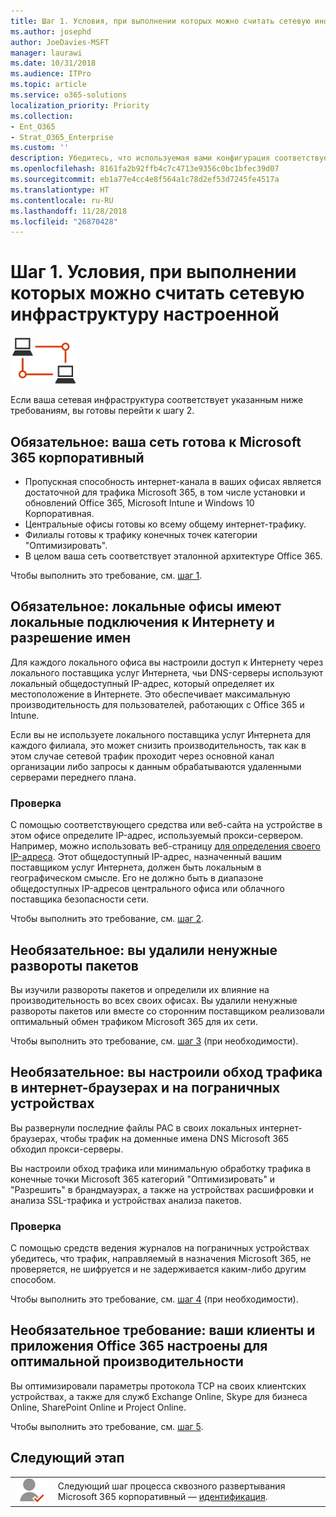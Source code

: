 ```yaml
---
title: Шаг 1. Условия, при выполнении которых можно считать сетевую инфраструктуру настроенной
ms.author: josephd
author: JoeDavies-MSFT
manager: laurawi
ms.date: 10/31/2018
ms.audience: ITPro
ms.topic: article
ms.service: o365-solutions
localization_priority: Priority
ms.collection:
- Ent_O365
- Strat_O365_Enterprise
ms.custom: ''
description: Убедитесь, что используемая вами конфигурация соответствует критериям Microsoft 365 корпоративный для сетевой инфраструктуры.
ms.openlocfilehash: 8161fa2b92ffb4c7c4713e9356c0bc1bfec39d07
ms.sourcegitcommit: eb1a77e4cc4e8f564a1c78d2ef53d7245fe4517a
ms.translationtype: HT
ms.contentlocale: ru-RU
ms.lasthandoff: 11/28/2018
ms.locfileid: "26870428"
---
```

# <a name="phase-1-networking-infrastructure-exit-criteria"></a>Шаг 1. Условия, при выполнении которых можно считать сетевую инфраструктуру настроенной

![](./media/deploy-foundation-infrastructure/networking_icon-small.png)

Если ваша сетевая инфраструктура соответствует указанным ниже требованиям, вы готовы перейти к шагу 2.

<a name="crit-networking-step1"></a>
## <a name="required-your-network-is-ready-for-microsoft-365-enterprise"></a>Обязательное: ваша сеть готова к Microsoft 365 корпоративный

- Пропускная способность интернет-канала в ваших офисах является достаточной для трафика Microsoft 365, в том числе установки и обновлений Office 365, Microsoft Intune и Windows 10 Корпоративная.
- Центральные офисы готовы ко всему общему интернет-трафику.
- Филиалы готовы к трафику конечных точек категории "Оптимизировать".
- В целом ваша сеть соответствует эталонной архитектуре Office 365.

Чтобы выполнить это требование, см. [шаг 1](networking-provide-bandwidth-cloud-services.md).

<a name="crit-networking-step2"></a>
## <a name="required-your-local-offices-have-local-internet-connections-and-name-resolution"></a>Обязательное: локальные офисы имеют локальные подключения к Интернету и разрешение имен

Для каждого локального офиса вы настроили доступ к Интернету через локального поставщика услуг Интернета, чьи DNS-серверы используют локальный общедоступный IP-адрес, который определяет их местоположение в Интернете. Это обеспечивает максимальную производительность для пользователей, работающих с Office 365 и Intune.

Если вы не используете локального поставщика услуг Интернета для каждого филиала, это может снизить производительность, так как в этом случае сетевой трафик проходит через основной канал организации либо запросы к данным обрабатываются удаленными серверами переднего плана.

### <a name="how-to-test"></a>Проверка
С помощью соответствующего средства или веб-сайта на устройстве в этом офисе определите IP-адрес, используемый прокси-сервером. Например, можно использовать веб-страницу [для определения своего IP-адреса](https://www.whatismypublicip.com/). Этот общедоступный IP-адрес, назначенный вашим поставщиком услуг Интернета, должен быть локальным в географическом смысле. Его не должно быть в диапазоне общедоступных IP-адресов центрального офиса или облачного поставщика безопасности сети.

Чтобы выполнить это требование, см. [шаг 2](networking-dns-resolution-same-location.md).

<a name="crit-networking-step3"></a>
## <a name="optional-unneeded-network-hairpins-are-removed"></a>Необязательное: вы удалили ненужные развороты пакетов

Вы изучили развороты пакетов и определили их влияние на производительность во всех своих офисах. Вы удалили ненужные развороты пакетов или вместе со сторонним поставщиком реализовали оптимальный обмен трафиком Microsoft 365 для их сети.

Чтобы выполнить это требование, см. [шаг 3](networking-avoid-network-hairpins.md) (при необходимости).


<a name="crit-networking-step4"></a>
## <a name="optional-you-have-configured-traffic-bypass-on-your-internet-browsers-and-edge-devices"></a>Необязательное: вы настроили обход трафика в интернет-браузерах и на пограничных устройствах

Вы развернули последние файлы PAC в своих локальных интернет-браузерах, чтобы трафик на доменные имена DNS Microsoft 365 обходил прокси-серверы.

Вы настроили обход трафика или минимальную обработку трафика в конечные точки Microsoft 365 категорий "Оптимизировать" и "Разрешить" в брандмауэрах, а также на устройствах расшифровки и анализа SSL-трафика и устройствах анализа пакетов.


### <a name="how-to-test"></a>Проверка

С помощью средств ведения журналов на пограничных устройствах убедитесь, что трафик, направляемый в назначения Microsoft 365, не проверяется, не шифруется и не задерживается каким-либо другим способом.

Чтобы выполнить это требование, см. [шаг 4](networking-configure-proxies-firewalls.md) (при необходимости).


<a name="crit-networking-step5"></a>
## <a name="optional-your-clients-and-office-365-applications-are-configured-for-optimal-performance"></a>Необязательное требование: ваши клиенты и приложения Office 365 настроены для оптимальной производительности

Вы оптимизировали параметры протокола TCP на своих клиентских устройствах, а также для служб Exchange Online, Skype для бизнеса Online, SharePoint Online и Project Online.

Чтобы выполнить это требование, см. [шаг 5](networking-optimize-tcp-performance.md).

## <a name="next-phase"></a>Следующий этап

|||
|:-------|:-----|
|![](./media/deploy-foundation-infrastructure/identity_icon-small.png)| Следующий шаг процесса сквозного развертывания Microsoft 365 корпоративный — [идентификация](identity-infrastructure.md). |

